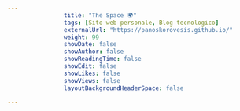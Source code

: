---
                title: "The Space 🌍"
                tags: [Sito web personale, Blog tecnologico]
                externalUrl: "https://panoskorovesis.github.io/"
                weight: 99
                showDate: false
                showAuthor: false
                showReadingTime: false
                showEdit: false
                showLikes: false
                showViews: false
                layoutBackgroundHeaderSpace: false
                ---

